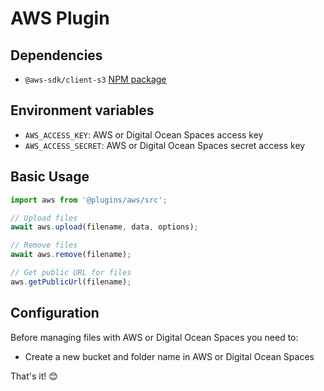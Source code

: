 # AWS Plugin

## Dependencies

- `@aws-sdk/client-s3` [NPM package](https://www.npmjs.com/package/@aws-sdk/client-s3)

## Environment variables

- `AWS_ACCESS_KEY`: AWS or Digital Ocean Spaces access key
- `AWS_ACCESS_SECRET`: AWS or Digital Ocean Spaces secret access key

## Basic Usage

```js
import aws from '@plugins/aws/src';

// Upload files
await aws.upload(filename, data, options);

// Remove files
await aws.remove(filename);

// Get public URL for files
aws.getPublicUrl(filename);
```

## Configuration

Before managing files with AWS or Digital Ocean Spaces you need to:

- Create a new bucket and folder name in AWS or Digital Ocean Spaces

That's it! 😊
